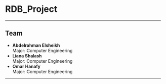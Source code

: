 # RDB_Project

---

## Team
- **Abdelrahman Elsheikh**  
  Major: Computer Engineering  
- **Liana Shalash**  
  Major: Computer Engineering  
- **Omar Hanafy**  
  Major: Computer Engineering  

---
